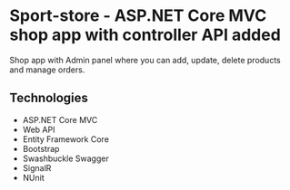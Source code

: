 # Sport-store - ASP.NET Core MVC shop app with controller API added 
Shop app with Admin panel where you can add, update, delete products and manage orders. 
## Technologies
* ASP.NET Core MVC
* Web API
* Entity Framework Core
* Bootstrap 
* Swashbuckle Swagger
* SignalR
* NUnit
